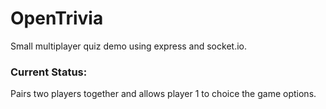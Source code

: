 # OpenTrivia
Small multiplayer quiz demo using express and socket.io.
### Current Status:
Pairs two players together and allows player 1 to choice the game options.
